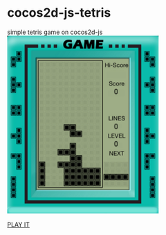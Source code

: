 # cocos2d-js-tetris
simple tetris game on cocos2d-js
<img src="screenshot.png" width="350"/>

[PLAY IT](http://holiber.github.io/cocos2d-js-tetris/)
